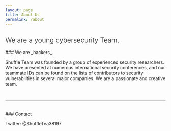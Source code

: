 ```yaml
---
layout: page
title: About Us
permalink: /about
---
```


<div class="row justify-content-between">
<div class="col-md-8 pr-5">

<h2 style="font-weight:300">We are a young cybersecurity Team.</h2>

<div markdown="1">
### We are _hackers_.

Shuffle Team was founded by a group of experienced security researchers. We have presented at numerous international security conferences, and our teammate IDs can be found on the lists of contributors to security vulnerabilities in several major companies. We are a passionate and creative team.

</div>
<br />
<hr />
<br />


<div class="col-md-4">

<div class="sticky-top sticky-top-80">

<div markdown="1">
### Contact

Twitter: @ShuffleTea38197
</div>

</div>
</div>
</div>
